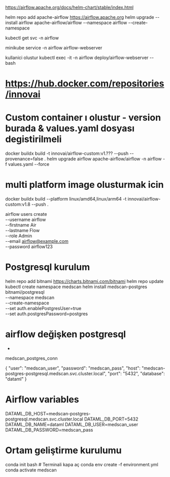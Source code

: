 

https://airflow.apache.org/docs/helm-chart/stable/index.html


helm repo add apache-airflow https://airflow.apache.org
helm upgrade --install airflow apache-airflow/airflow --namespace airflow --create-namespace


kubectl get svc -n airflow

minikube service -n airflow airflow-webserver

kullanici olustur
kubectl exec -it -n airflow deploy/airflow-webserver -- bash

# https://hub.docker.com/repositories/innovai

# Custom container ı olustur - version burada & values.yaml dosyası degistirilmeli
docker buildx build -t innovai/airflow-custom:v1.??? --push --provenance=false .
helm upgrade airflow apache-airflow/airflow -n airflow -f values.yaml --force

# multi platform image olusturmak icin
docker buildx build --platform linux/amd64,linux/arm64 -t innovai/airflow-custom:v1.8 --push .

airflow users create \
  --username airflow \
  --firstname Air \
  --lastname Flow \
  --role Admin \
  --email airflow@example.com \
  --password airflow123


# Postgresql kurulum

helm repo add bitnami https://charts.bitnami.com/bitnami
helm repo update
kubectl create namespace medscan
helm install medscan-postgres bitnami/postgresql \
  --namespace medscan \
  --create-namespace \
  --set auth.enablePostgresUser=true \
  --set auth.postgresPassword=postgres



# airflow değişken postgresql

*	
medscan_postgres_conn

{
    "user": "medscan_user",
    "password": "medscan_pass",
    "host": "medscan-postgres-postgresql.medscan.svc.cluster.local",
    "port": "5432",
    "database": "dataml"
}


# Airflow variables
DATAML_DB_HOST=medscan-postgres-postgresql.medscan.svc.cluster.local
DATAML_DB_PORT=5432
DATAML_DB_NAME=dataml
DATAML_DB_USER=medscan_user
DATAML_DB_PASSWORD=medscan_pass




# Ortam geliştirme kurulumu
conda init bash # Terminali kapa aç
conda env create -f environment.yml
conda activate medscan
